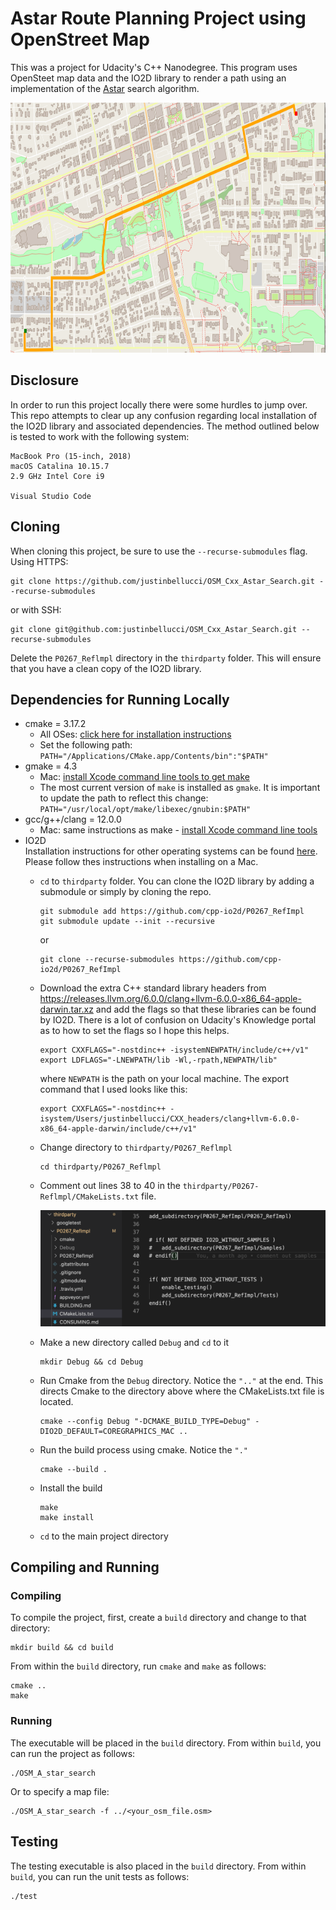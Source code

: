 # Astar Route Planning Project using OpenStreet Map
This was a project for Udacity's C++ Nanodegree. This program uses OpenSteet map data and the IO2D library to render a path using an implementation of the [Astar](https://en.wikipedia.org/wiki/A*_search_algorithm) search algorithm. 

<img src="map1.png" width="800" height="400" />

## Disclosure
In order to run this project locally there were some hurdles to jump over. This repo attempts to clear up any confusion regarding local installation of the IO2D library and associated dependencies. The method outlined below is tested to work with the following system:
```
MacBook Pro (15-inch, 2018)
macOS Catalina 10.15.7
2.9 GHz Intel Core i9

Visual Studio Code
```
## Cloning

When cloning this project, be sure to use the `--recurse-submodules` flag.  Using HTTPS:
```
git clone https://github.com/justinbellucci/OSM_Cxx_Astar_Search.git --recurse-submodules
```
or with SSH:
```
git clone git@github.com:justinbellucci/OSM_Cxx_Astar_Search.git --recurse-submodules
```
Delete the `P0267_Reflmpl` directory in the `thirdparty` folder. This will ensure that you have a clean copy of the IO2D library.
## Dependencies for Running Locally
* cmake = 3.17.2
  * All OSes: [click here for installation instructions](https://cmake.org/install/)
  * Set the following path: `PATH="/Applications/CMake.app/Contents/bin":"$PATH"`
* gmake = 4.3 
  * Mac: [install Xcode command line tools to get make](https://developer.apple.com/xcode/features/)
  * The most current version of `make` is installed as `gmake`. It is important to update the path to reflect this change: `PATH="/usr/local/opt/make/libexec/gnubin:$PATH"`
* gcc/g++/clang = 12.0.0
  * Mac: same instructions as make - [install Xcode command line tools](https://developer.apple.com/xcode/features/)
* IO2D  
  Installation instructions for other operating systems can be found [here](https://github.com/cpp-io2d/P0267_RefImpl/blob/master/BUILDING.md). Please follow thes instructions when installing on a Mac. 
  * `cd` to `thirdparty` folder. You can clone the IO2D library by adding a submodule or simply by cloning the repo. 
    ```
    git submodule add https://github.com/cpp-io2d/P0267_RefImpl
    git submodule update --init --recursive
    ```
    or

    ```
    git clone --recurse-submodules https://github.com/cpp-io2d/P0267_RefImpl
    ```
  * Download the extra C++ standard library headers from https://releases.llvm.org/6.0.0/clang+llvm-6.0.0-x86_64-apple-darwin.tar.xz and add the flags so that these libraries can be found by IO2D. There is a lot of confusion on Udacity's Knowledge portal as to how to set the flags so I hope this helps.
    ```
    export CXXFLAGS="-nostdinc++ -isystemNEWPATH/include/c++/v1"
    export LDFLAGS="-LNEWPATH/lib -Wl,-rpath,NEWPATH/lib"
    ```
    where `NEWPATH` is the path on your local machine. The export command that I used looks like this:
    ```
    export CXXFLAGS="-nostdinc++ -isystem/Users/justinbellucci/CXX_headers/clang+llvm-6.0.0-x86_64-apple-darwin/include/c++/v1"
    ```
  * Change directory to `thirdparty/P0267_Reflmpl`
    ```
    cd thirdparty/P0267_Reflmpl
    ```
  * Comment out lines 38 to 40 in the `thirdparty/P0267-Reflmpl/CMakeLists.txt` file. 

    <img src="comment.png" /> 
  
  * Make a new directory called `Debug` and `cd` to it
    ```
    mkdir Debug && cd Debug
    ```
  * Run Cmake from the `Debug` directory. Notice the `".."` at the end. This directs Cmake to the directory above where the CMakeLists.txt file is located.
    ```
    cmake --config Debug "-DCMAKE_BUILD_TYPE=Debug" -DIO2D_DEFAULT=COREGRAPHICS_MAC ..
    ```
  * Run the build process using cmake. Notice the `"."`
    ```
    cmake --build .
    ```
  * Install the build
    ```
    make
    make install
    ```
  * `cd` to the main project directory
  
## Compiling and Running

### Compiling
To compile the project, first, create a `build` directory and change to that directory:
```
mkdir build && cd build
```
From within the `build` directory, run `cmake` and `make` as follows:
```
cmake ..
make
```
### Running
The executable will be placed in the `build` directory. From within `build`, you can run the project as follows:
```
./OSM_A_star_search
```
Or to specify a map file:
```
./OSM_A_star_search -f ../<your_osm_file.osm>
```

## Testing

The testing executable is also placed in the `build` directory. From within `build`, you can run the unit tests as follows:
```
./test
```

